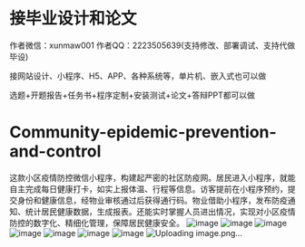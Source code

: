# 接毕业设计和论文
作者微信：xunmaw001  作者QQ：2223505639(支持修改、部署调试、支持代做毕设)

接网站设计、小程序、H5、APP、各种系统等，单片机、嵌入式也可以做

选题+开题报告+任务书+程序定制+安装测试+论文+答辩PPT都可以做
# Community-epidemic-prevention-and-control
这款小区疫情防控微信小程序，构建起严密的社区防疫网。居民进入小程序，就能自主完成每日健康打卡，如实上报体温、行程等信息。访客提前在小程序预约，提交身份和健康信息，经物业审核通过后获得通行码。物业借助小程序，发布防疫通知、统计居民健康数据，生成报表。还能实时掌握人员进出情况，实现对小区疫情防控的数字化、精细化管理，保障居民健康安全。 
![image](https://github.com/user-attachments/assets/6e6b6684-2034-4d17-b9a9-8fba2e34f61a)
![image](https://github.com/user-attachments/assets/fcec9b65-94d3-40b1-b637-ac02081544e9)
![image](https://github.com/user-attachments/assets/b48f44c5-1ebb-463e-b356-dfcd29e80c5b)
![image](https://github.com/user-attachments/assets/8b44b4a2-5a73-42fe-a021-e7f916d0315e)
![image](https://github.com/user-attachments/assets/561bbc24-eb12-4947-bb80-cde677bdbacf)
![image](https://github.com/user-attachments/assets/9a767683-da6f-40cf-b0c0-f9c07be06a53)
![image](https://github.com/user-attachments/assets/b9b5f973-a5b1-4b5b-864c-e915c4efe395)
![Uploading image.png…]()
